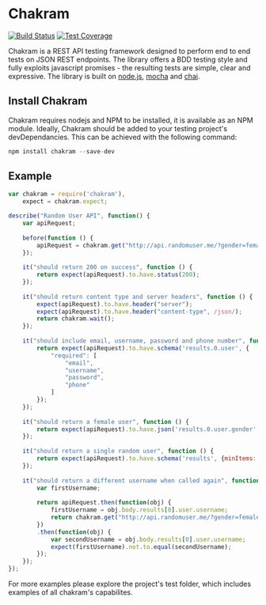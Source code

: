 # Chakram

[![Build Status](https://travis-ci.org/dareid/chakram.svg?branch=master)](https://travis-ci.org/dareid/chakram) [![Test Coverage](https://codeclimate.com/github/dareid/chakram/badges/coverage.svg)](https://codeclimate.com/github/dareid/chakram)

Chakram is a REST API testing framework designed to perform end to end tests on JSON REST endpoints. The library offers a BDD testing style and fully exploits javascript promises - the resulting tests are simple, clear and expressive. The library is built on [node.js](https://nodejs.org/), [mocha](http://mochajs.org/) and [chai](http://chaijs.com/). 

## Install Chakram
Chakram requires nodejs and NPM to be installed, it is available as an NPM module. Ideally, Chakram should be added to your testing project's devDependancies. This can be achieved with the following command:
```js
npm install chakram --save-dev
```

## Example

```js
var chakram = require('chakram'),
    expect = chakram.expect;

describe("Random User API", function() {
    var apiRequest;
    
    before(function () {
        apiRequest = chakram.get("http://api.randomuser.me/?gender=female");
    });
    
    it("should return 200 on success", function () {
        return expect(apiRequest).to.have.status(200);
    });
    
    it("should return content type and server headers", function () {
        expect(apiRequest).to.have.header("server");
        expect(apiRequest).to.have.header("content-type", /json/);
        return chakram.wait();
    });
    
    it("should include email, username, password and phone number", function () {
        return expect(apiRequest).to.have.schema('results.0.user', {
            "required": [
                "email", 
                "username", 
                "password", 
                "phone"
            ]
        });
    });
    
    it("should return a female user", function () {
        return expect(apiRequest).to.have.json('results.0.user.gender', 'female');
    });
    
    it("should return a single random user", function () {
        return expect(apiRequest).to.have.schema('results', {minItems: 1, maxItems: 1});
    }); 
    
    it("should return a different username when called again", function () {
        var firstUsername;
        
        return apiRequest.then(function(obj) {
            firstUsername = obj.body.results[0].user.username;
            return chakram.get("http://api.randomuser.me/?gender=female");
        })
        .then(function(obj) {
            var secondUsername = obj.body.results[0].user.username;
            expect(firstUsername).not.to.equal(secondUsername);
        });
    });
});

```
For more examples please explore the project's test folder, which includes examples of all chakram's capabilites.